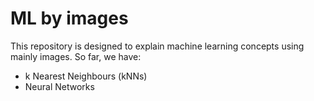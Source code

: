 # ML by images

This repository is designed to explain machine learning concepts using mainly images.
So far, we have:
- k Nearest Neighbours (kNNs)
- Neural Networks
